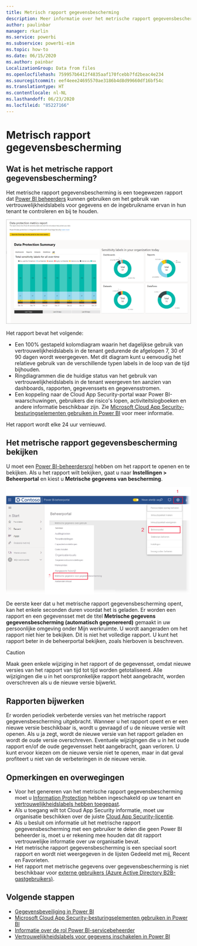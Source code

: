 ```yaml
---
title: Metrisch rapport gegevensbescherming
description: Meer informatie over het metrische rapport gegevensbescherming
author: paulinbar
manager: rkarlin
ms.service: powerbi
ms.subservice: powerbi-eim
ms.topic: how-to
ms.date: 06/15/2020
ms.author: painbar
LocalizationGroup: Data from files
ms.openlocfilehash: 759957b6412f4835aaf170fcebb7fd2beac4e234
ms.sourcegitcommit: eef4eee24695570ae3186b4d8d99660df16bf54c
ms.translationtype: HT
ms.contentlocale: nl-NL
ms.lasthandoff: 06/23/2020
ms.locfileid: "85227166"
---
```

# <a name="data-protection-metrics-report"></a>Metrisch rapport gegevensbescherming

## <a name="what-is-the-data-protection-metrics-report"></a>Wat is het metrische rapport gegevensbescherming?
Het metrische rapport gegevensbescherming is een toegewezen rapport dat [Power BI beheerders](../service-admin-role.md) kunnen gebruiken om het gebruik van vertrouwelijkheidslabels voor gegevens en de ingebruikname ervan in hun tenant te controleren en bij te houden.

![Metrisch rapport gegevensbescherming](./media/service-security-data-protection-metrics-report/protection-metrics-seven-days-1.png)
 
Het rapport bevat het volgende:
* Een 100% gestapeld kolomdiagram waarin het dagelijkse gebruik van vertrouwelijkheidslabels in de tenant gedurende de afgelopen 7, 30 of 90 dagen wordt weergegeven. Met dit diagram kunt u eenvoudig het relatieve gebruik van de verschillende typen labels in de loop van de tijd bijhouden.
* Ringdiagrammen die de huidige status van het gebruik van vertrouwelijkheidslabels in de tenant weergeven ten aanzien van dashboards, rapporten, gegevenssets en gegevensstromen.
* Een koppeling naar de Cloud App Security-portal waar Power BI-waarschuwingen, gebruikers die risico's lopen, activiteitslogboeken en andere informatie beschikbaar zijn. Zie [Microsoft Cloud App Security-besturingselementen gebruiken in Power BI](./service-security-using-microsoft-cloud-app-security-controls.md) voor meer informatie.

Het rapport wordt elke 24 uur vernieuwd.

## <a name="viewing-the-data-protection-metrics-report"></a>Het metrische rapport gegevensbescherming bekijken

U moet een [Power BI-beheerdersrol](../service-admin-role.md) hebben om het rapport te openen en te bekijken.
Als u het rapport wilt bekijken, gaat u naar **Instellingen > Beheerportal** en kiest u **Metrische gegevens van bescherming**.

![Beheerportal voor metrische gegevens van bescherming](./media/service-security-data-protection-metrics-report/protection-metrics-admin-portal.png)
 
 
De eerste keer dat u het metrische rapport gegevensbescherming opent, kan het enkele seconden duren voordat het is geladen. Er worden een rapport en een gegevensset met de titel **Metrische gegevens gegevensbescherming (automatisch gegenereerd)** gemaakt in uw persoonlijke omgeving onder Mijn werkruimte. U wordt aangeraden om het rapport niet hier te bekijken. Dit is niet het volledige rapport. U kunt het rapport beter in de beheerportal bekijken, zoals hierboven is beschreven.

> [!CAUTION]
> Maak geen enkele wijziging in het rapport of de gegevensset, omdat nieuwe versies van het rapport van tijd tot tijd worden getotaliseerd. Alle wijzigingen die u in het oorspronkelijke rapport hebt aangebracht, worden overschreven als u de nieuwe versie bijwerkt.

## <a name="report-updates"></a>Rapporten bijwerken

Er worden periodiek verbeterde versies van het metrische rapport gegevensbescherming uitgebracht. Wanneer u het rapport opent en er een nieuwe versie beschikbaar is, wordt u gevraagd of u de nieuwe versie wilt openen. Als u ja zegt, wordt de nieuwe versie van het rapport geladen en wordt de oude versie overschreven. Eventuele wijzigingen die u in het oude rapport en/of de oude gegevensset hebt aangebracht, gaan verloren. U kunt ervoor kiezen om de nieuwe versie niet te openen, maar in dat geval profiteert u niet van de verbeteringen in de nieuwe versie. 
## <a name="notes-and-considerations"></a>Opmerkingen en overwegingen
* Voor het genereren van het metrische rapport gegevensbescherming moet u [Information Protection](./service-security-enable-data-sensitivity-labels.md) hebben ingeschakeld op uw tenant en [vertrouwelijkheidslabels hebben toegepast](../collaborate-share/service-security-apply-data-sensitivity-labels.md). 
* Als u toegang wilt tot Cloud App Security informatie, moet uw organisatie beschikken over de juiste [Cloud App Security-licentie](https://docs.microsoft.com/power-bi/admin/service-security-using-microsoft-cloud-app-security-controls#microsoft-cloud-app-security-licensing).
* Als u besluit om informatie uit het metrische rapport gegevensbescherming met een gebruiker te delen die geen Power BI beheerder is, moet u er rekening mee houden dat dit rapport vertrouwelijke informatie over uw organisatie bevat.
* Het metrische rapport gegevensbescherming is een speciaal soort rapport en wordt niet weergegeven in de lijsten Gedeeld met mij, Recent en Favorieten.
* Het rapport met metrische gegevens over gegevensbescherming is niet beschikbaar voor [externe gebruikers (Azure Active Directory B2B-gastgebruikers)](../service-admin-azure-ad-b2b.md).
## <a name="next-steps"></a>Volgende stappen
* [Gegevensbeveiliging in Power BI](./service-security-data-protection-overview.md)
* [Microsoft Cloud App Security-besturingselementen gebruiken in Power BI](service-security-using-microsoft-cloud-app-security-controls.md)
* [Informatie over de rol Power BI-servicebeheerder](service-admin-role.md)
* [Vertrouwelijkheidslabels voor gegevens inschakelen in Power BI](service-security-enable-data-sensitivity-labels.md)